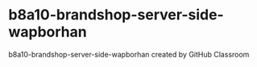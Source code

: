 # b8a10-brandshop-server-side-wapborhan
b8a10-brandshop-server-side-wapborhan created by GitHub Classroom
